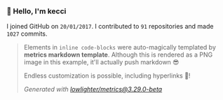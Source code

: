 ### 👋 Hello, I'm kecci

I joined GitHub on `20/01/2017`.
I contributed to `91` repositories and made `1027` commits.

> Elements in `inline code-blocks` were auto-magically templated by **metrics markdown template**.
> Although this is rendered as a PNG image in this example, it'll actually push markdown 😎
>
> Endless customization is possible, including hyperlinks 🎉!
>
> *Generated with [lowlighter/metrics@3.29.0-beta](https://github.com/lowlighter/metrics)*
